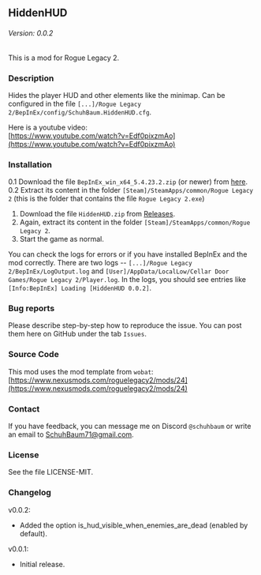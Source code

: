 ## HiddenHUD
###### Version: 0.0.2
This is a mod for Rogue Legacy 2.

### Description
Hides the player HUD and other elements like the minimap. Can be configured in the file `[...]/Rogue Legacy 2/BepInEx/config/SchuhBaum.HiddenHUD.cfg`.

Here is a youtube video:  
[https://www.youtube.com/watch?v=Edf0pixzmAo](https://www.youtube.com/watch?v=Edf0pixzmAo)

### Installation
0.1 Download the file `BepInEx_win_x64_5.4.23.2.zip` (or newer) from [here](https://github.com/BepInEx/BepInEx/releases).
0.2 Extract its content in the folder `[Steam]/SteamApps/common/Rogue Legacy 2` (this is the folder that contains the file `Rogue Legacy 2.exe`)
1. Download the file `HiddenHUD.zip` from [Releases](https://github.com/SchuhBaum/HiddenHUD/releases/tag/v0.0.2).
2. Again, extract its content in the folder `[Steam]/SteamApps/common/Rogue Legacy 2`.
3. Start the game as normal.

You can check the logs for errors or if you have installed BepInEx and the mod correctly. There are two logs -- `[...]/Rogue Legacy 2/BepInEx/LogOutput.log` and `[User]/AppData/LocalLow/Cellar Door Games/Rogue Legacy 2/Player.log`.
In the logs, you should see entries like `[Info:BepInEx] Loading [HiddenHUD 0.0.2]`.

### Bug reports
Please describe step-by-step how to reproduce the issue. You can post them here on GitHub under the tab `Issues`.

### Source Code
This mod uses the mod template from `wobat`:  
[https://www.nexusmods.com/roguelegacy2/mods/24](https://www.nexusmods.com/roguelegacy2/mods/24)

### Contact
If you have feedback, you can message me on Discord `@schuhbaum` or write an email to SchuhBaum71@gmail.com.

### License
See the file LICENSE-MIT.

### Changelog
v0.0.2:
- Added the option is_hud_visible_when_enemies_are_dead (enabled by default).

v0.0.1:
- Initial release.
